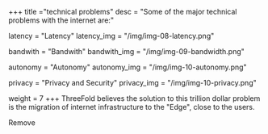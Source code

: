 +++
title ="technical problems"
desc = "Some of the major technical problems with the internet are:"

latency = "Latency"
latency_img = "/img/img-08-latency.png"

bandwith = "Bandwith"
bandwith_img = "/img/img-09-bandwidth.png"

autonomy = "Autonomy"
autonomy_img = "/img/img-10-autonomy.png"

privacy = "Privacy and Security"
privacy_img = "/img/img-10-privacy.png"

weight = 7
+++
ThreeFold believes the solution to this trillion dollar problem is the migration of internet infrastructure to the "Edge", close to the users.

Remove
